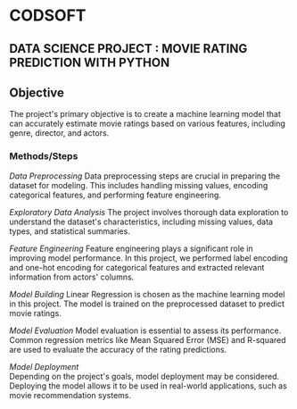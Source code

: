 # CODSOFT
## DATA SCIENCE PROJECT : MOVIE RATING PREDICTION WITH PYTHON

## Objective
The project's primary objective is to create a machine learning model that can accurately estimate movie ratings based on various features, including genre, director, and actors.

### Methods/Steps

*Data Preprocessing*
Data preprocessing steps are crucial in preparing the dataset for modeling. This includes handling missing values, encoding categorical features, and performing feature engineering.

*Exploratory Data Analysis*
The project involves thorough data exploration to understand the dataset's characteristics, including missing values, data types, and statistical summaries.

*Feature Engineering*
Feature engineering plays a significant role in improving model performance. In this project, we performed label encoding and one-hot encoding for categorical features and extracted relevant information from actors' columns.

*Model Building*
Linear Regression is chosen as the machine learning model in this project. The model is trained on the preprocessed dataset to predict movie ratings.

*Model Evaluation*
Model evaluation is essential to assess its performance. Common regression metrics like Mean Squared Error (MSE) and R-squared are used to evaluate the accuracy of the rating predictions.

*Model Deployment*  
Depending on the project's goals, model deployment may be considered. Deploying the model allows it to be used in real-world applications, such as movie recommendation systems.

